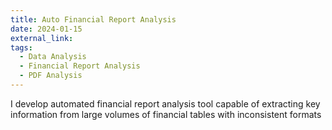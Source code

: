 ```yaml
---
title: Auto Financial Report Analysis
date: 2024-01-15
external_link: 
tags:
  - Data Analysis
  - Financial Report Analysis
  - PDF Analysis
---
```


I develop automated financial report analysis tool capable of extracting key information from large volumes of financial tables with inconsistent formats

<!--more-->
